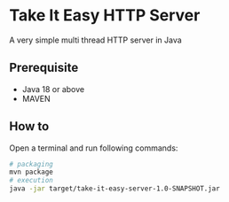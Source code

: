 # Take It Easy HTTP Server

A very simple multi thread HTTP server in Java

## Prerequisite

- Java 18 or above
- MAVEN

## How to

Open a terminal and run following commands:

```bash
# packaging
mvn package
# execution
java -jar target/take-it-easy-server-1.0-SNAPSHOT.jar
```
